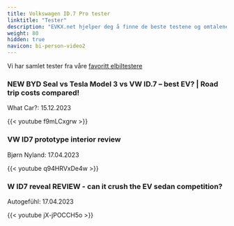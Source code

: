 ```yaml
---
title: Volkswagen ID.7 Pro tester
linktitle: "Tester"
description: "EVKX.net hjelper deg å finne de beste testene og omtalene av denne modellen. "
weight: 80
hidden: true
navicon: bi-person-video2
---
```

Vi har samlet tester fra våre [favoritt elbiltestere](../../../../../guides/evreviewers/)

<div class="container text-center shadow p-2 pe-4 mb-5 bg-body-tertiary rounded border">
<h3>NEW BYD Seal vs Tesla Model 3 vs VW ID.7 – best EV? | Road trip costs compared! </h3>
<p>What Car?: 15.12.2023</p>

{{< youtube f9mLCxgrw >}}

</div>
<div class="container text-center shadow p-2 pe-4 mb-5 bg-body-tertiary rounded border">
<h3>VW ID7 prototype interior review</h3>
<p>Bjørn Nyland: 17.04.2023</p>

{{< youtube q94HRVxDe4w >}}

</div>
<div class="container text-center shadow p-2 pe-4 mb-5 bg-body-tertiary rounded border">
<h3>W ID7 reveal REVIEW - can it crush the EV sedan competition?</h3>
<p>Autogefühl: 17.04.2023</p>

{{< youtube jX-jPOCCH5o >}}

</div>
